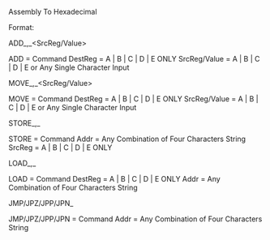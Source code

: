 Assembly To Hexadecimal

Format:

ADD_<DestReg>,_<SrcReg/Value>
  
  ADD = Command
  DestReg = A | B | C | D | E ONLY
  SrcReg/Value = A | B | C | D | E or Any Single Character Input
  
MOVE_<DestReg>,_<SrcReg/Value>
  
  MOVE = Command
  DestReg = A | B | C | D | E ONLY
  SrcReg/Value = A | B | C | D | E or Any Single Character Input

STORE_<Addr>,_<SrcReg>
  
  STORE = Command
  Addr = Any Combination of Four Characters String
  SrcReg = A | B | C | D | E ONLY
  
LOAD_<DestReg>,_<Addr>
  
  LOAD = Command
  DestReg = A | B | C | D | E ONLY
  Addr = Any Combination of Four Characters String
  
JMP/JPZ/JPP/JPN_<Addr>
  
  JMP/JPZ/JPP/JPN = Command
  Addr = Any Combination of Four Characters String
